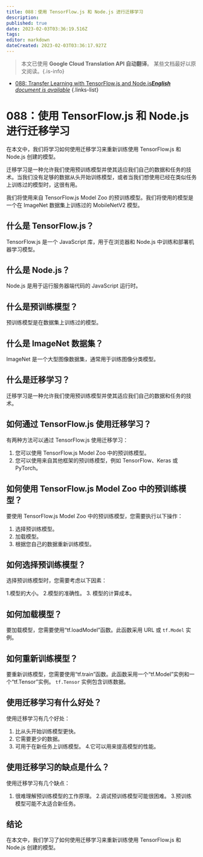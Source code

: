 ```yaml
---
title: 088：使用 TensorFlow.js 和 Node.js 进行迁移学习
description: 
published: true
date: 2023-02-03T03:36:19.516Z
tags: 
editor: markdown
dateCreated: 2023-02-03T03:36:17.927Z
---
```


> 本文已使用 **Google Cloud Translation API 自动翻译**。
某些文档最好以原文阅读。{.is-info}



- [088: Transfer Learning with TensorFlow.js and Node.js***English** document is available*](/en/Knowledge-base/TensorFlow-js/Learning/088-transfer-learning-with-tensorflow-js-and-node-js)
{.links-list}


# 088：使用 TensorFlow.js 和 Node.js 进行迁移学习

在本文中，我们将学习如何使用迁移学习来重新训练使用 TensorFlow.js 和 Node.js 创建的模型。

迁移学习是一种允许我们使用预训练模型并使其适应我们自己的数据和任务的技术。当我们没有足够的数据从头开始训练模型，或者当我们想使用已经在类似任务上训练过的模型时，这很有用。

我们将使用来自 TensorFlow.js Model Zoo 的预训练模型。我们将使用的模型是一个在 ImageNet 数据集上训练过的 MobileNetV2 模型。

## 什么是 TensorFlow.js？

TensorFlow.js 是一个 JavaScript 库，用于在浏览器和 Node.js 中训练和部署机器学习模型。

## 什么是 Node.js？

Node.js 是用于运行服务器端代码的 JavaScript 运行时。

## 什么是预训练模型？

预训练模型是在数据集上训练过的模型。

## 什么是 ImageNet 数据集？

ImageNet 是一个大型图像数据集，通常用于训练图像分类模型。

## 什么是迁移学习？

迁移学习是一种允许我们使用预训练模型并使其适应我们自己的数据和任务的技术。

## 如何通过 TensorFlow.js 使用迁移学习？

有两种方法可以通过 TensorFlow.js 使用迁移学习：

1. 您可以使用 TensorFlow.js Model Zoo 中的预训练模型。
2. 您可以使用来自其他框架的预训练模型，例如 TensorFlow、Keras 或 PyTorch。

## 如何使用 TensorFlow.js Model Zoo 中的预训练模型？

要使用 TensorFlow.js Model Zoo 中的预训练模型，您需要执行以下操作：

1. 选择预训练模型。
2. 加载模型。
3. 根据您自己的数据重新训练模型。

## 如何选择预训练模型？

选择预训练模型时，您需要考虑以下因素：

1.模型的大小。
2.模型的准确性。
3. 模型的计算成本。

## 如何加载模型？

要加载模型，您需要使用“tf.loadModel”函数。此函数采用 URL 或 `tf.Model` 实例。

## 如何重新训练模型？

要重新训练模型，您需要使用“tf.train”函数。此函数采用一个“tf.Model”实例和一个“tf.Tensor”实例。 `tf.Tensor` 实例包含训练数据。

## 使用迁移学习有什么好处？

使用迁移学习有几个好处：

1. 比从头开始训练模型更快。
2. 它需要更少的数据。
3. 可用于在新任务上训练模型。
4.它可以用来提高模型的性能。

## 使用迁移学习的缺点是什么？

使用迁移学习有几个缺点：

1. 很难理解预训练模型的工作原理。
2.调试预训练模型可能很困难。
3.预训练模型可能不太适合新任务。

## 结论

在本文中，我们学习了如何使用迁移学习来重新训练使用 TensorFlow.js 和 Node.js 创建的模型。
